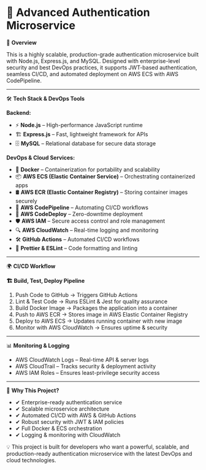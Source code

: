 # 🚀 Advanced Authentication Microservice

🌟 **Overview**

This is a highly scalable, production-grade authentication microservice built with Node.js, Express.js, and MySQL. Designed with enterprise-level security and best DevOps practices, it supports JWT-based authentication, seamless CI/CD, and automated deployment on AWS ECS with AWS CodePipeline.

---

🛠️ **Tech Stack & DevOps Tools**

**Backend:**

* ⚡ **Node.js** – High-performance JavaScript runtime
* 🏗 **Express.js** – Fast, lightweight framework for APIs
* 🗄 **MySQL** – Relational database for secure data storage

**DevOps & Cloud Services:**

* 🐳 **Docker** – Containerization for portability and scalability
* 📦 **AWS ECS (Elastic Container Service)** – Orchestrating containerized apps
* 🛢 **AWS ECR (Elastic Container Registry)** – Storing container images securely
* 🔄 **AWS CodePipeline** – Automating CI/CD workflows
* 📌 **AWS CodeDeploy** – Zero-downtime deployment
* 🛡 **AWS IAM** – Secure access control and role management
* 🔍 **AWS CloudWatch** – Real-time logging and monitoring
* 🛠 **GitHub Actions** – Automated CI/CD workflows
* 📜 **Prettier & ESLint** – Code formatting and linting

---
🌍 **CI/CD Workflow**

**🏗 Build, Test, Deploy Pipeline**

1.  Push Code to GitHub → Triggers GitHub Actions
2.  Lint & Test Code → Runs ESLint & Jest for quality assurance
3.  Build Docker Image → Packages the application into a container
4.  Push to AWS ECR → Stores image in AWS Elastic Container Registry
5.  Deploy to AWS ECS → Updates running container with new image
6.  Monitor with AWS CloudWatch → Ensures uptime & security

---

📊 **Monitoring & Logging**

* AWS CloudWatch Logs – Real-time API & server logs
* AWS CloudTrail – Tracks security & deployment activity
* AWS IAM Roles – Ensures least-privilege security access

---

🎯 **Why This Project?**

* ✔ Enterprise-ready authentication service
* ✔ Scalable microservice architecture
* ✔ Automated CI/CD with AWS & GitHub Actions
* ✔ Robust security with JWT & IAM policies
* ✔ Full Docker & ECS orchestration
* ✔ Logging & monitoring with CloudWatch

💡 This project is built for developers who want a powerful, scalable, and production-ready authentication microservice with the latest DevOps and cloud technologies.